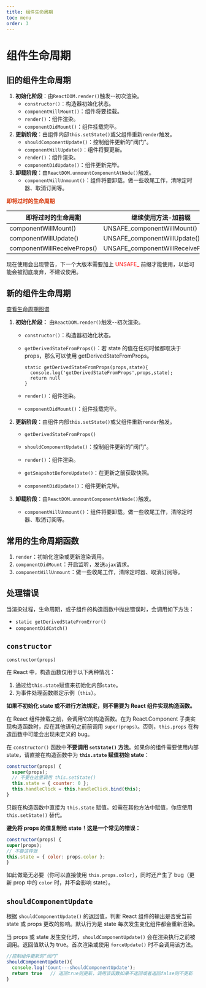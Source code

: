 ```yaml
---
title: 组件生命周期
toc: menu
order: 3
---
```


<BackTop></BackTop>

# 组件生命周期

## 旧的组件生命周期

1. **初始化阶段**：由`ReactDOM.render()`触发--初次渲染。
   - `constructor()`：构造器初始化状态。
   - `componentWillMount()`：组件将要挂载。
   - `render()`：组件渲染。
   - `componentDidMount()`：组件挂载完毕。
2. **更新阶段**：由组件内部`this.setState()`或父组件重新`render`触发。
   - `shouldComponentUpdate()`：控制组件更新的"阀门"。
   - `componentWillUpdate()`：组件将要更新。
   - `render()`：组件渲染。
   - `componentDidUpdate()`：组件更新完毕。
3. **卸载阶段**：由`ReactDOM.unmountComponentAtNode()`触发。
   - `componentWillUnmount()`：组件将要卸载。做一些收尾工作，清除定时器、取消订阅等。

**<font v-pre color="#d63200">即将过时的生命周期</font>**

| 即将过时的生命周期          | 继续使用方法-加前缀                |
| --------------------------- | ---------------------------------- |
| componentWillMount()        | UNSAFE_componentWillMount()        |
| componentWillUpdate()       | UNSAFE_componentWillUpdate()       |
| componentWillReceiveProps() | UNSAFE_componentWillReceiveProps() |

<Alert type="warning">
  现在使用会出现警告，下一个大版本需要加上 <font color='red'>UNSAFE_</font> 前缀才能使用，以后可能会被彻底废弃，不建议使用。
</Alert>

## 新的组件生命周期

[查看生命周期图谱](https://projects.wojtekmaj.pl/react-lifecycle-methods-diagram/)

1. **初始化阶段：** 由`ReactDOM.render()`触发--初次渲染。

   - `constructor()`：构造器初始化状态。

   - `getDerivedStateFromProps()`：若 state 的值在任何时候都取决于 props，那么可以使用 getDerivedStateFromProps。

     ```react
     static getDerivedStateFromProps(props,state){
       console.log('getDerivedStateFromProps',props,state);
       return null
     }
     ```

   - `render()`：组件渲染。

   - `componentDidMount()`：组件挂载完毕。

2. **更新阶段**：由组件内部`this.setState()`或父组件重新`render`触发。

   - `getDerivedStateFromProps()`

   - `shouldComponentUpdate()`：控制组件更新的"阀门"。
   - `render()`：组件渲染。
   - `getSnapshotBeforeUpdate()`：在更新之前获取快照。
   - `componentDidUpdate()`：组件更新完毕。

3. **卸载阶段**：由`ReactDOM.unmountComponentAtNode()`触发。

   - `componentWillUnmount()`：组件将要卸载。做一些收尾工作，清除定时器、取消订阅等。

## 常用的生命周期函数

1. `render`：初始化渲染或更新渲染调用。
2. `componentDidMount`：开启监听，发送`ajax`请求。
3. `componentWillUnmount`：做一些收尾工作，清除定时器、取消订阅等。

## 处理错误

当渲染过程，生命周期，或子组件的构造函数中抛出错误时，会调用如下方法：

- `static getDerivedStateFromError()`
- `componentDidCatch()`

## `constructor`

```react
constructor(props)
```

在 React 中，构造函数仅用于以下两种情况：

1. 通过给`this.state`赋值来初始化内部`state`。
2. 为事件处理函数绑定示例（`this`）。

**如果不初始化 state 或不进行方法绑定，则不需要为 React 组件实现构造函数。**

在 React 组件挂载之前，会调用它的构造函数。在为 React.Component 子类实现构造函数时，应在其他语句之前前调用 `super(props)`。否则，`this.props` 在构造函数中可能会出现未定义的 bug。

在 `constructor()` 函数中**不要调用 `setState()` 方法**。如果你的组件需要使用内部 state，请直接在构造函数中为 **`this.state` 赋值初始 state**：

```js
constructor(props) {
  super(props);
  // 不要在这里调用 this.setState()
  this.state = { counter: 0 };
  this.handleClick = this.handleClick.bind(this);
}
```

只能在构造函数中直接为 `this.state` 赋值。如需在其他方法中赋值，你应使用 `this.setState()` 替代。

**避免将 props 的值复制给 state！这是一个常见的错误：**

```js
constructor(props) {
super(props);
// 不要这样做
this.state = { color: props.color };
}
```

如此做毫无必要（你可以直接使用 `this.props.color`），同时还产生了 bug（更新 prop 中的 `color` 时，并不会影响 state）。

## `shouldComponentUpdate`

根据 `shouldComponentUpdate()` 的返回值，判断 React 组件的输出是否受当前 state 或 props 更改的影响。默认行为是 state 每次发生变化组件都会重新渲染。

当 props 或 state 发生变化时，`shouldComponentUpdate()` 会在渲染执行之前被调用。返回值默认为 true。首次渲染或使用 `forceUpdate()` 时不会调用该方法。

```js
//控制组件更新的“阀门”
shouldComponentUpdate(){
  console.log('Count---shouldComponentUpdate');
  return true	// 返回true则更新，调用该函数如果不返回或者返回false则不更新
}
```
